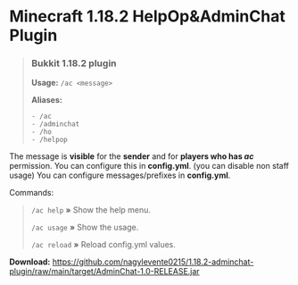 # Minecraft 1.18.2 HelpOp&AdminChat Plugin

> ### **Bukkit 1.18.2 plugin**
> **Usage:** `/ac <message>`
> 
> **Aliases:**
> ```
> - /ac
> - /adminchat
> - /ho
> - /helpop
> ```

The message is **visible** for the **sender** and for **players who has *ac*** permission. 
You can configure this in **config.yml**. (you can disable non staff usage)
You can configure messages/prefixes in **config.yml**.

Commands:
> `/ac help` **»** Show the help menu.
> 
> `/ac usage` **»** Show the usage.
>
> `/ac reload` **»** Reload config.yml values.

**Download:** https://github.com/nagylevente0215/1.18.2-adminchat-plugin/raw/main/target/AdminChat-1.0-RELEASE.jar
